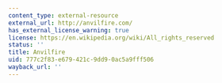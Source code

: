 ```yaml
---
content_type: external-resource
external_url: http://anvilfire.com/
has_external_license_warning: true
license: https://en.wikipedia.org/wiki/All_rights_reserved
status: ''
title: Anvilfire
uid: 777c2f83-e679-421c-9dd9-0ac5a9fff506
wayback_url: ''
---
```

